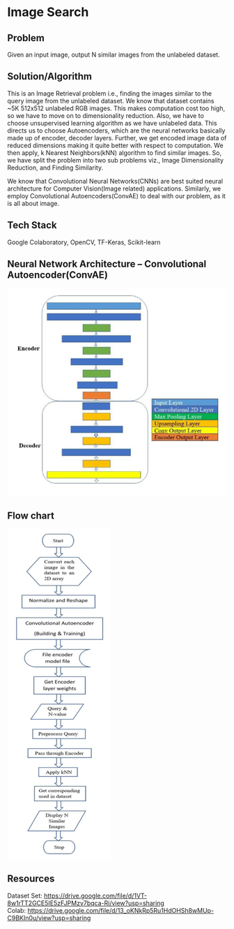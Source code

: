 # Image Search


## Problem
Given an input image, output N similar images from the unlabeled dataset.


## Solution/Algorithm 
This is an Image Retrieval problem i.e., finding the images similar to the query image from the unlabeled dataset. We know that dataset contains ~5K 512x512 unlabeled RGB images. This makes computation cost too high, so we have to move on to dimensionality reduction. Also, we have to choose unsupervised learning algorithm as we have unlabeled data. This directs us to choose Autoencoders, which are the neural networks basically made up of encoder, decoder layers. Further, we get encoded image data of reduced dimensions making it quite better with respect to computation. We then apply, k Nearest Neighbors(kNN) algorithm to find similar images. So, we have split the problem into two sub problems viz., Image Dimensionality Reduction, and Finding Similarity.

We know that Convolutional Neural Networks(CNNs) are best suited neural architecture for Computer Vision(Image related) applications. Similarly, we employ Convolutional Autoencoders(ConvAE) to deal with our problem, as it is all about image.


## Tech Stack
Google Colaboratory, OpenCV, TF-Keras, Scikit-learn


## Neural Network Architecture – Convolutional Autoencoder(ConvAE)
<img src="https://github.com/vijayakumarpattanashetti/ML-n-DL/blob/master/image_retrieval/readme_images/arch.PNG">

## Flow chart
<img src="https://github.com/vijayakumarpattanashetti/ML-n-DL/blob/master/image_retrieval/readme_images/fd.PNG">


## Resources
Dataset Set: https://drive.google.com/file/d/1VT-8w1rTT2GCE5IE5zFJPMzv7bqca-Ri/view?usp=sharing <br>
Colab: https://drive.google.com/file/d/13_oKNkRp5Ru1HdOHSh8wMUp-C9BKIn0u/view?usp=sharing
